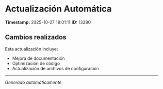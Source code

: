 # Actualización Automática

**Timestamp:** 2025-10-27 18:01:11
**ID:** 13280

## Cambios realizados

Esta actualización incluye:
- Mejora de documentación
- Optimización de código
- Actualización de archivos de configuración

---
*Generado automáticamente*
